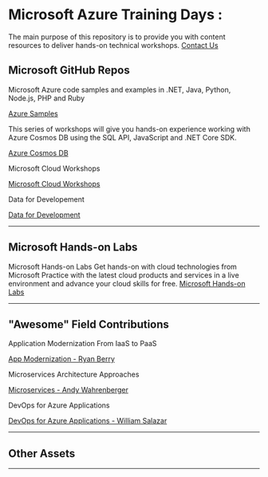 # Microsoft Azure Training Days :
The main purpose of this repository is to provide you with content resources to deliver hands-on technical workshops.
[Contact Us](mailto:usdev@microsoft.com)



<!--

    | Header 1 | Header 2 |
    | ----| ---|
    |Loooooooooooooong item 1 | looooooooooong item 2 | 


- [Microsoft Azure Training Days :](#Microsoft-Azure-Training-Days)
  - [Microsoft GitHub Repos](#Microsoft-GitHub-Repos)
  - [Microsoft Hands-on Labs](#Microsoft-Hands-on-Labs)
  - ["Awesome" Field Contributions](#%22Awesome%22-Field-Contributions)
  - [## Other Assets](#Other-Assets)

---

-->

## Microsoft GitHub Repos
Microsoft Azure code samples and examples in .NET, Java, Python, Node.js, PHP and Ruby

[Azure Samples](https://github.com/azure-samples)

This series of workshops will give you hands-on experience working with Azure Cosmos DB using the SQL API, JavaScript and .NET Core SDK. 

[Azure Cosmos DB](https://cosmosdb.github.io/labs/)

Microsoft Cloud Workshops

[Microsoft Cloud Workshops](https://github.com/microsoft/MCW)

Data for Developement

[Data for Development](https://github.com/Microsoft/developer-immersion-data)


---
## Microsoft Hands-on Labs 
Microsoft Hands-on Labs 
Get hands-on with cloud technologies from Microsoft
Practice with the latest cloud products and services in a live environment and advance your cloud skills for free.
[Microsoft Hands-on Labs ](https://www.microsoft.com/handsonlabs)

---

## "Awesome" Field Contributions
Application Modernization From IaaS to PaaS

[App Modernization - Ryan Berry](https://github.com/RyanTBerry/RyBerryPublic/tree/master/AppModernization)

Microservices Architecture Approaches

[Microservices - Andy Wahrenberger](https://github.com/andywahr/MicroservicesInAzureDiscoveryDay)

DevOps for Azure Applications

[DevOps for Azure Applications - William Salazar](https://github.com/whsalazar/MCW-Continuous-delivery-in-Azure-DevOps)

---

## Other Assets
---

